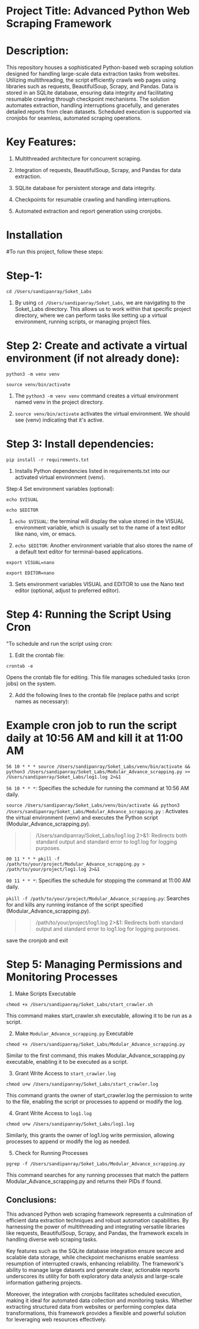 
# Project Title: Advanced Python Web Scraping Framework

# Description:

This repository houses a sophisticated Python-based web scraping solution designed for handling large-scale data extraction tasks from websites. Utilizing multithreading, the script efficiently crawls web pages using libraries such as requests, BeautifulSoup, Scrapy, and Pandas. Data is stored in an SQLite database, ensuring data integrity and facilitating resumable crawling through checkpoint mechanisms. The solution automates extraction, handling interruptions gracefully, and generates detailed reports from clean datasets. Scheduled execution is supported via cronjobs for seamless, automated scraping operations.

# Key Features:

1. Multithreaded architecture for concurrent scraping.

2. Integration of requests, BeautifulSoup, Scrapy, and Pandas for data extraction.

3. SQLite database for persistent storage and data integrity.

4. Checkpoints for resumable crawling and handling interruptions.

5. Automated extraction and report generation using cronjobs.

# Installation

#To run this project, follow these steps:

# Step-1:

`cd /Users/sandipanray/Soket_Labs`

1. By using `cd /Users/sandipanray/Soket_Labs`, we are     navigating to the Soket_Labs directory. This allows us to work within that specific project directory, where we can perform tasks like setting up a virtual environment, running scripts, or managing project files.

# Step 2: Create and activate a virtual environment (if not  already done):

`python3 -m venv venv`

`source venv/bin/activate`

1. The `python3 -m venv venv` command creates a virtual environment named venv in the  project directory.

2. `source venv/bin/activate` activates the virtual environment. We should see (venv) indicating that it's active.

# Step 3: Install dependencies:

`pip install -r requirements.txt`

1. Installs Python dependencies listed in requirements.txt into our activated virtual environment (venv).

Step:4  Set environment variables (optional):

`echo $VISUAL`

`echo $EDITOR`

1. `echo $VISUAL`: the terminal will display the value stored in the VISUAL environment variable, which is usually set to the name of a text editor like nano, vim, or emacs.

2. `echo $EDITOR`: Another environment variable that also stores the name of a default text editor for terminal-based applications.

`export VISUAL=nano`

`export EDITOR=nano`

3. Sets environment variables VISUAL and EDITOR to use the Nano text editor (optional, adjust to  preferred editor).


# Step 4:  Running the Script Using Cron
"To schedule and run the script using cron:

1. Edit the crontab file:

`crontab -e`

Opens the crontab file for editing. This file manages scheduled tasks (cron jobs) on the system.

2. Add the following lines to the crontab file (replace paths and script names as necessary):

# Example cron job to run the script daily at 10:56 AM and kill it at 11:00 AM

`56 10 * * * source /Users/sandipanray/Soket_Labs/venv/bin/activate && python3 /Users/sandipanray/Soket_Labs/Modular_Advance_scrapping.py >> /Users/sandipanray/Soket_Labs/log1.log 2>&1`

`56 10 * * *`: Specifies the schedule for running the command at 10:56 AM daily.

`source /Users/sandipanray/Soket_Labs/venv/bin/activate && python3 /Users/sandipanray/Soket_Labs/Modular_Advance_scrapping.py` : Activates the virtual environment (venv) and executes the Python script (Modular_Advance_scrapping.py).

>> /Users/sandipanray/Soket_Labs/log1.log 2>&1: Redirects both standard output and standard error to log1.log for logging purposes.

`00 11 * * * pkill -f /path/to/your/project/Modular_Advance_scrapping.py > /path/to/your/project/log1.log 2>&1`

`00 11 * * *`: Specifies the schedule for stopping the command at 11:00 AM daily.

`pkill -f /path/to/your/project/Modular_Advance_scrapping.py`: Searches for and kills any running instance of the script specified (Modular_Advance_scrapping.py).

>> /path/to/your/project/log1.log 2>&1: Redirects both standard output and standard error to log1.log for logging purposes.

save the cronjob and exit 

# Step 5: Managing Permissions and Monitoring Processes

1. Make Scripts Executable

`chmod +x /Users/sandipanray/Soket_Labs/start_crawler.sh`

This command makes start_crawler.sh executable, allowing it to be run as a script.

2. Make `Modular_Advance_scrapping.py` Executable

`chmod +x /Users/sandipanray/Soket_Labs/Modular_Advance_scrapping.py`

Similar to the first command, this makes Modular_Advance_scrapping.py executable, enabling it to be executed as a script.

3. Grant Write Access to `start_crawler.log`

`chmod u+w /Users/sandipanray/Soket_Labs/start_crawler.log`

This command grants the owner of start_crawler.log the permission to write to the file, enabling the script or processes to append or modify the log.

4. Grant Write Access to `log1.log`

`chmod u+w /Users/sandipanray/Soket_Labs/log1.log`

Similarly, this grants the owner of log1.log write permission, allowing processes to append or modify the log as needed.

5. Check for Running Processes

`pgrep -f /Users/sandipanray/Soket_Labs/Modular_Advance_scrapping.py`

This command searches for any running processes that match the pattern Modular_Advance_scrapping.py and returns their PIDs if found.


## Conclusions:




This advanced Python web scraping framework represents a culmination of efficient data extraction techniques and robust automation capabilities. By harnessing the power of multithreading and integrating versatile libraries like requests, BeautifulSoup, Scrapy, and Pandas, the framework excels in handling diverse web scraping tasks. 

Key features such as the SQLite database integration ensure secure and scalable data storage, while checkpoint mechanisms enable seamless resumption of interrupted crawls, enhancing reliability. The framework's ability to manage large datasets and generate clear, actionable reports underscores its utility for both exploratory data analysis and large-scale information gathering projects.

Moreover, the integration with cronjobs facilitates scheduled execution, making it ideal for automated data collection and monitoring tasks. Whether extracting structured data from websites or performing complex data transformations, this framework provides a flexible and powerful solution for leveraging web resources effectively.













    